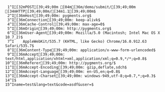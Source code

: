      1^I[32mPOST[39;49;00m [04m[36m/demo/submit/[39;49;00m [34mHTTP[39;49;00m/[34m1.1[39;49;00m$
     2^I[36mHost[39;49;00m: pygments.org$
     3^I[36mConnection[39;49;00m: keep-alivk$
     4^I[36mCache-Control[39;49;00m: max-age=0$
     5^I[36mOrigin[39;49;00m: http://pygments.org$
     6^I[36mUser-Agent[39;49;00m: Mozilla/5.0 (Macintosh; Intel Mac OS X 10_7_2)$
     7^I    AppleWebKit/535.7 (KHTML, like Gecko) Chrome/16.0.912.63 Safari/535.7$
     8^I[36mContent-Type[39;49;00m: application/x-www-form-urlencoded$
     9^I[36mAccept[39;49;00m: text/html,application/xhtml+xml,application/xml;q=0.9,*/*;q=0.8$
    10^I[36mReferer[39;49;00m: http://pygments.org/$
    11^I[36mAccept-Encoding[39;49;00m: gzip,deflate,sdch$
    12^I[36mAccept-Language[39;49;00m: en-US,en;q=0.8$
    13^I[36mAccept-Charset[39;49;00m: windows-949,utf-8;q=0.7,*;q=0.3$
    14^I$
    15^Iname=test&lang=text&code=asdf&user=$
